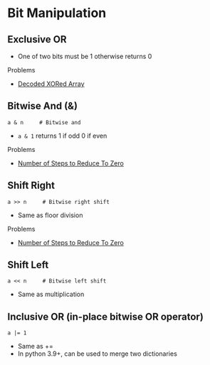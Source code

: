 # Bit Manipulation

## Exclusive OR

- One of two bits must be 1 otherwise returns 0

Problems
- [Decoded XORed Array](../leetcode/decodedXORedArray)

## Bitwise And (&)

```text
a & n     # Bitwise and
```
- ```a & 1``` returns 1 if odd 0 if even

Problems
- [Number of Steps to Reduce To Zero](../leetcode/numberofStepsToReduceToZero)


## Shift Right

```text
a >> n     # Bitwise right shift
```
- Same as floor division

Problems
- [Number of Steps to Reduce To Zero](../leetcode/numberofStepsToReduceToZero)


## Shift Left

```text
a << n     # Bitwise left shift
```
- Same as multiplication


## Inclusive OR (in-place bitwise OR operator)

```text
a |= 1 
```

- Same as +=
- In python 3.9+, can be used to merge two dictionaries
